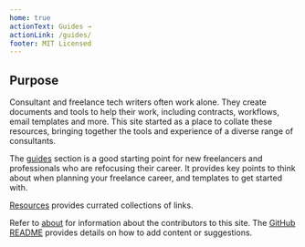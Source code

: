 ```yaml
---
home: true
actionText: Guides →
actionLink: /guides/
footer: MIT Licensed
---
```


## Purpose

Consultant and freelance tech writers often work alone. They create documents and tools to help their work, including contracts, workflows, email templates and more. This site started as a place to collate these resources, bringing together the tools and experience of a diverse range of consultants. 

The [guides](guides/index.md) section is a good starting point for new freelancers and professionals who are refocusing their career. It provides key points to think about when planning your freelance career, and templates to get started with.

[Resources](resources/index.md) provides currated collections of links.

Refer to [about](about/index.md) for information about the contributors to this site. The [GitHub README](https://github.com/StarfallProjects/consultant-tech-writer-toolkit) provides details on how to add content or suggestions.